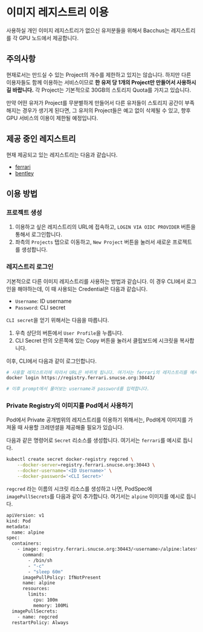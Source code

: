 # 이미지 레지스트리 이용

사용하실 개인 이미지 레지스트리가 없으신 유저분들을 위해서 Bacchus는 레지스트리를 각 GPU 노드에서 제공합니다.

## 주의사항

현재로서는 만드실 수 있는 Project의 개수를 제한하고 있지는 않습니다. 하지만 다른 이용자들도 함께 이용하는 서비스이므로 **한 유저 당 1개의 Project만 만들어서 사용하시길 바랍니다.** 각 Project는 기본적으로 30GB의 스토리지 Quota를 가지고 있습니다.

만약 어떤 유저가 Project를 무분별하게 만들어서 다른 유저들이 스토리지 공간이 부족해지는 경우가 생기게 된다면, 그 유저의 Project들은 예고 없이 삭제될 수 있고, 향후 GPU 서비스의 이용이 제한될 예정입니다.

## 제공 중인 레지스트리

현재 제공되고 있는 레지스트리는 다음과 같습니다.

* [ferrari](https://registry.ferrari.snucse.org:30443/)
* [bentley](https://registry.bentley.snucse.org:30443/)

## 이용 방법

### 프로젝트 생성

1. 이용하고 싶은 레지스트리의 URL에 접속하고, `LOGIN VIA OIDC PROVIDER` 버튼을 통해서 로그인합니다.
1. 좌측의 `Projects` 탭으로 이동하고, `New Project` 버튼을 눌러서 새로운 프로젝트를 생성합니다.

### 레지스트리 로그인

기본적으로 다른 이미지 레지스트리를 사용하는 방법과 같습니다. 이 경우 CLI에서 로그인을 해야하는데, 이 때 사용되는 Credential은 다음과 같습니다.

* `Username`: ID username
* `Password`: CLI secret

`CLI secret`을 얻기 위해서는 다음을 따릅니다.

1. 우측 상단의 버튼에서 `User Profile`을 누릅니다.
1. CLI Secret 란의 오른쪽에 있는 Copy 버튼을 눌러서 클립보드에 시크릿을 복사합니다.

이후, CLI에서 다음과 같이 로그인합니다.

```sh
# 사용할 레지스트리에 따라서 URL은 바뀌게 됩니다. 여기서는 ferrari의 레지스트리를 예시로 들겠습니다.
docker login https://registry.ferrari.snucse.org:30443/

# 이후 prompt에서 물어보는 username과 password를 입력합니다.
```

### Private Registry의 이미지를 Pod에서 사용하기

Pod에서 Private 공개범위의 레지스트리를 이용하기 위해서는, Pod에게 이미지를 가져올 때 사용할 크레덴셜을 제공해줄 필요가 있습니다.

다음과 같은 명령어로 `Secret` 리소스를 생성합니다. 여기서는 `ferrari`를 예시로 듭니다.

```sh
kubectl create secret docker-registry regcred \
    --docker-server=registry.ferrari.snucse.org:30443 \
    --docker-username='<ID Username>' \
    --docker-password='<CLI Secret>'
```

`regcred` 라는 이름의 시크릿 리소스를 생성하고 나면, PodSpec에 `imagePullSecrets`를 다음과 같이 추가합니다. 여기서는 `alpine` 이미지를 예시로 듭니다.

```sh
apiVersion: v1
kind: Pod
metadata:
  name: alpine
spec:
  containers:
    - image: registry.ferrari.snucse.org:30443/<username>/alpine:latest
      command:
        - /bin/sh
        - "-c"
        - "sleep 60m"
      imagePullPolicy: IfNotPresent
      name: alpine
      resources:
        limits:
          cpu: 100m
          memory: 100Mi
  imagePullSecrets:
    - name: regcred
  restartPolicy: Always
```
